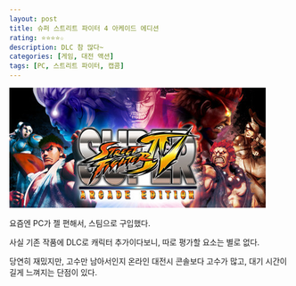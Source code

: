 ```yaml
---
layout: post
title: 슈퍼 스트리트 파이터 4 아케이드 에디션
rating: ⭐️⭐️⭐️⭐️☆
description: DLC 참 많다~
categories: [게임, 대전 액션]
tags: [PC, 스트리트 파이터, 캡콤]
---
```


![SF](../../images/2013/ssf4_ae.jpg)

요즘엔 PC가 젤 편해서, 스팀으로 구입했다.

사실 기존 작품에 DLC로 캐릭터 추가이다보니, 따로 평가할 요소는 별로 없다.

당연히 재밌지만, 고수만 남아서인지 온라인 대전시 콘솔보다 고수가 많고, 대기 시간이 길게 느껴지는 단점이 있다.